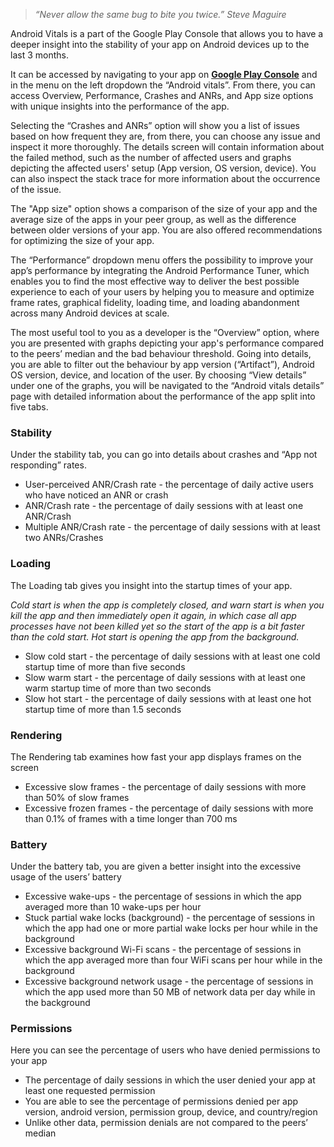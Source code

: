 ﻿>*“Never allow the same bug to bite you twice.” Steve Maguire*

Android Vitals is a part of the Google Play Console that allows you to have a deeper insight
into the stability of your app on Android devices up to the last 3 months.

It can be accessed by navigating to your app on **[Google Play Console](https://play.google.com/console)** and in the menu on the
left dropdown the “Android vitals”. From there, you can access Overview, Performance,
Crashes and ANRs, and App size options with unique insights into the performance of the
app.

Selecting the “Crashes and ANRs” option will show you a list of issues based on how
frequent they are, from there, you can choose any issue and inspect it more thoroughly.
The details screen will contain information about the failed method, such as the number of
affected users and graphs depicting the affected users' setup (App version, OS version,
device). You can also inspect the stack trace for more information about the occurrence of
the issue.

The "App size" option shows a comparison of the size of your app and the average size of
the apps in your peer group, as well as the difference between older versions of your app.
You are also offered recommendations for optimizing the size of your app.

The “Performance” dropdown menu offers the possibility to improve your app’s performance
by integrating the Android Performance Tuner, which enables you to find the most effective
way to deliver the best possible experience to each of your users by helping you to measure
and optimize frame rates, graphical fidelity, loading time, and loading abandonment across
many Android devices at scale.

The most useful tool to you as a developer is the “Overview” option, where you are
presented with graphs depicting your app's performance compared to the peers’ median and
the bad behaviour threshold. Going into details, you are able to filter out the behaviour by
app version (“Artifact”), Android OS version, device, and location of the user. By choosing
“View details” under one of the graphs, you will be navigated to the “Android vitals details”
page with detailed information about the performance of the app split into five tabs.

### Stability

Under the stability tab, you can go into details about crashes and “App not responding”
rates.

* User-perceived ANR/Crash rate - the percentage of daily active users who have
noticed an ANR or crash
* ANR/Crash rate - the percentage of daily sessions with at least one ANR/Crash
* Multiple ANR/Crash rate - the percentage of daily sessions with at least two
ANRs/Crashes

### Loading

The Loading tab gives you insight into the startup times of your app.

*Cold start is when the app is completely closed, and warn start is when you kill the app and
then immediately open it again, in which case all app processes have not been killed yet so
the start of the app is a bit faster than the cold start. Hot start is opening the app from the
background.*

* Slow cold start - the percentage of daily sessions with at least one cold startup time
of more than five seconds
* Slow warm start - the percentage of daily sessions with at least one warm startup
time of more than two seconds
* Slow hot start - the percentage of daily sessions with at least one hot startup time of
more than 1.5 seconds

### Rendering

The Rendering tab examines how fast your app displays frames on the screen

* Excessive slow frames - the percentage of daily sessions with more than 50% of
slow frames
* Excessive frozen frames - the percentage of daily sessions with more than 0.1% of
frames with a time longer than 700 ms

### Battery

Under the battery tab, you are given a better insight into the excessive usage of the users’
battery

* Excessive wake-ups - the percentage of sessions in which the app averaged more
than 10 wake-ups per hour
* Stuck partial wake locks (background) - the percentage of sessions in which the app
had one or more partial wake locks per hour while in the background
* Excessive background Wi-Fi scans - the percentage of sessions in which the app
averaged more than four WiFi scans per hour while in the background
* Excessive background network usage - the percentage of sessions in which the app
used more than 50 MB of network data per day while in the background

### Permissions

Here you can see the percentage of users who have denied permissions to your app

* The percentage of daily sessions in which the user denied your app at least one
requested permission
* You are able to see the percentage of permissions denied per app version, android
version, permission group, device, and country/region
* Unlike other data, permission denials are not compared to the peers’ median